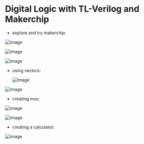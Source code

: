 # Digital Logic with TL-Verilog and Makerchip

- explore and try makerchip:

![image](https://github.com/user-attachments/assets/87aa38aa-c63c-47ab-8a9b-0407cda55619)

![image](https://github.com/user-attachments/assets/3a26bdd1-ff93-4b78-9db6-b149407945af)

![image](https://github.com/user-attachments/assets/bb2b3cf3-9b0c-4b26-b6f4-c67913c69820)

- using vectors:

  ![image](https://github.com/user-attachments/assets/cf7f1ef9-a27a-46d5-863e-3e47bbb795ed)

![image](https://github.com/user-attachments/assets/93827fc1-f9ba-4c19-82d2-a93bdea3e838)

- creating mux:

![image](https://github.com/user-attachments/assets/aebe75ee-4317-4210-91d5-e4c0aca0297c)

  ![image](https://github.com/user-attachments/assets/c6af5377-adf4-46d2-94ee-dcc055d769b2)

- creating a calculator:

![image](https://github.com/user-attachments/assets/38b3b676-4b50-4ff8-9c60-7ec66d4b3c7f)
